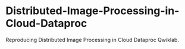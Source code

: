 # Distributed-Image-Processing-in-Cloud-Dataproc
Reproducing Distributed Image Processing in Cloud Dataproc Qwiklab.
